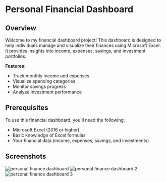 # Personal Financial Dashboard
## Overview

Welcome to my financial dashboard project! This dashboard is designed to help individuals manage and visualize their finances using Microsoft Excel. It provides insights into income, expenses, savings, and investment portfolios.

**Features:**
- Track monthly income and expenses
- Visualize spending categories
- Monitor savings progress
- Analyze investment performance

## Prerequisites

To use this financial dashboard, you'll need the following:

- Microsoft Excel (2016 or higher)
- Basic knowledge of Excel formulas
- Your financial data (income, expenses, savings, and investments)

## Screenshots

![personal finance dashboard](https://github.com/thuku-tmn/Martin-Thuku-Njau_portfolio/assets/154747025/d5a3dad5-2181-46c0-b0cd-61b4707a45b0)
![personal finance dashboard 2](https://github.com/thuku-tmn/Martin-Thuku-Njau_portfolio/assets/154747025/f65f3f49-a2a9-4d50-bfb8-bcc3a16af58e)
![personal finance dashboard 3](https://github.com/thuku-tmn/Martin-Thuku-Njau_portfolio/assets/154747025/39790e97-3324-4dc2-850c-de48b92fc580)
